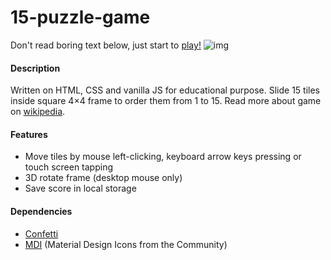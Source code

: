 # 15-puzzle-game
Don't read boring text below, just start to [play!](https://bazhanius.github.io/15-puzzle-game/)
![img](https://repository-images.githubusercontent.com/245430393/cc30f600-880b-11ea-9fcc-3a17a09bf191)

#### Description
Written on HTML, CSS and vanilla JS for educational purpose.
Slide 15 tiles inside square 4×4 frame to order them from 1 to 15. 
Read more about game on [wikipedia](https://en.wikipedia.org/wiki/15_puzzle).

#### Features
- Move tiles by mouse left-clicking, keyboard arrow keys pressing or touch screen tapping
- 3D rotate frame (desktop mouse only)
- Save score in local storage

#### Dependencies
- [Confetti](https://github.com/mathusummut/confetti.js)
- [MDI](https://github.com/Templarian/MaterialDesign) (Material Design Icons from the Community)
